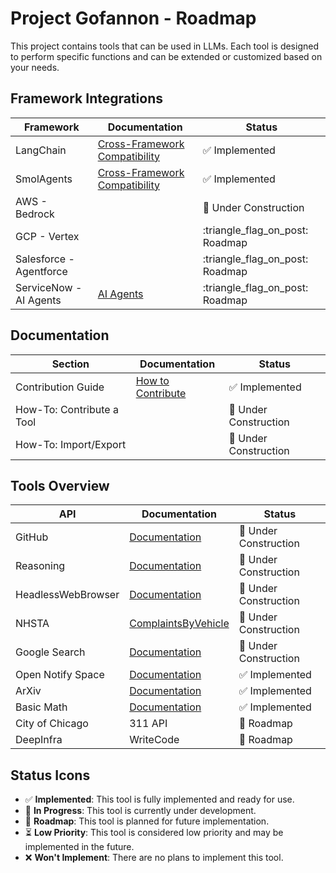 # Project Gofannon  - Roadmap

This project contains tools that can be used in LLMs. Each tool is designed to 
perform specific functions and can be extended or customized based on your needs.

## Framework Integrations

| Framework       | Documentation                              | Status                                |  
|-----------------|--------------------------------------------|---------------------------------------|  
| LangChain       | [Cross-Framework Compatibility](docs/cross-framework_compatibility.md) | :white_check_mark: Implemented |  
| SmolAgents      | [Cross-Framework Compatibility](docs/cross-framework_compatibility.md) | :white_check_mark: Implemented | 
| AWS - Bedrock     |                                            | :construction: Under Construction |
| GCP - Vertex      |                                            | :triangle_flag_on_post: Roadmap |
| Salesforce - Agentforce |                                     | :triangle_flag_on_post: Roadmap |
| ServiceNow - AI Agents | [AI Agents](https://www.servicenow.com/products/ai-agents.html) | :triangle_flag_on_post: Roadmap |

## Documentation

| Section                           | Documentation                              | Status                                |  
|-----------------------------------|--------------------------------------------|---------------------------------------|
| Contribution Guide                | [How to Contribute](docs/how_to_contribute.md) | :white_check_mark: Implemented |  
| How-To: Contribute a Tool         |   | :construction: Under Construction     |
| How-To: Import/Export |   | :construction: Under Construction     |

## Tools Overview

| API                | Documentation                              | Status                                |    
|--------------------|--------------------------------------------|---------------------------------------|    
| GitHub             | [Documentation](docs/github/index.md)      | :construction: Under Construction     |  
| Reasoning          | [Documentation](docs/reasoning/index.md)   | :construction: Under Construction        |   
| HeadlessWebBrowser | [Documentation](docs/headless_browswer) | :construction: Under Construction |   
| NHSTA              | [ComplaintsByVehicle](docs/nhsta/index.md) | :construction: Under Construction        |  
| Google Search      | [Documentation](docs/google_search/index.md) | :construction: Under Construction |  
| Open Notify Space | [Documentation](docs/open_notify_space/index.md) | :white_check_mark: Implemented |  
| ArXiv              | [Documentation](docs/arxiv/index.md)       | :white_check_mark: Implemented        |  
| Basic Math         | [Documentation](docs/basic_math/index.md)  | :white_check_mark: Implemented        |  
| City of Chicago    | 311 API                                    | :triangular_flag_on_post: Roadmap     |  
| DeepInfra          | WriteCode                                  | :triangular_flag_on_post: Roadmap     |  

## Status Icons

- :white_check_mark: **Implemented**: This tool is fully implemented and ready for use.
- :construction: **In Progress**: This tool is currently under development.
- :triangular_flag_on_post: **Roadmap**: This tool is planned for future implementation.
- :hourglass_flowing_sand: **Low Priority**: This tool is considered low priority and may be implemented in the future.
- :x: **Won't Implement**: There are no plans to implement this tool.
